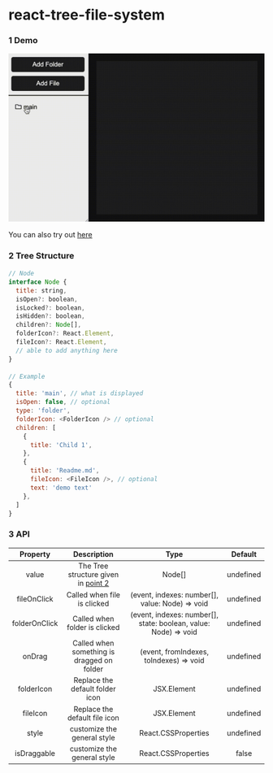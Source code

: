 # react-tree-file-system

### 1 Demo

![](Demo.gif)

You can also try out [here](https://tharain.github.io/react-tree-file-system/)

### <a name="tree">2 Tree Structure</a>

```javascript
// Node
interface Node {
  title: string,
  isOpen?: boolean,
  isLocked?: boolean,
  isHidden?: boolean,
  children?: Node[],
  folderIcon?: React.Element,
  fileIcon?: React.Element,
  // able to add anything here
}

// Example
{
  title: 'main', // what is displayed
  isOpen: false, // optional
  type: 'folder',
  folderIcon: <FolderIcon /> // optional
  children: [
    {
      title: 'Child 1',
    },
    {
      title: 'Readme.md',
      fileIcon: <FileIcon />, // optional
      text: 'demo text'
    },
  ]
}
```

### 3 API

| Property | Description | Type | Default |
| :------: | :------: | :------: | :------: |
| value | The Tree structure given in [point 2](#tree) | Node[] | undefined |
| fileOnClick | Called when file is clicked | (event, indexes: number[], value: Node) => void | undefined |
| folderOnClick | Called when folder is clicked | (event, indexes: number[], state: boolean, value: Node) => void | undefined |
| onDrag | Called when something is dragged on folder | (event, fromIndexes, toIndexes) => void | undefined |
| folderIcon | Replace the default folder icon | JSX.Element | undefined |
| fileIcon | Replace the default file icon | JSX.Element | undefined |
| style | customize the general style | React.CSSProperties | undefined |
| isDraggable | customize the general style | React.CSSProperties | false |
